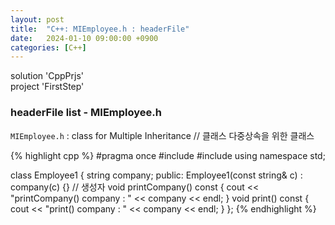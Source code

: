 ```yaml
---
layout: post
title:  "C++: MIEmployee.h : headerFile"
date:   2024-01-10 09:00:00 +0900
categories: [C++]
---
```


solution 'CppPrjs'   
project 'FirstStep'   
   
### headerFile list - MIEmployee.h   
`MIEmployee.h` : class for Multiple Inheritance // 클래스 다중상속을 위한 클래스   
   
{% highlight cpp %}
#pragma once
#include <iostream>
#include <string>
using namespace std;

class Employee1 {
	string company;
public:
	Employee1(const string& c) : company(c) {}						// 생성자
	void printCompany() const {
		cout << "printCompany() company : " << company << endl;
	}
	void print() const {
		cout << "print() company : " << company << endl;
	}
};
{% endhighlight %}
